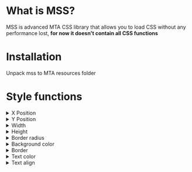 # What is MSS?
MSS is advanced MTA CSS library that allows you to load CSS without any performance lost, **for now it doesn't contain all CSS functions**

# Installation
Unpack mss to MTA resources folder

# Style functions
<details>
   <summary>X Position</summary>
   
   ```css
   x: size unit;
   /* Changes relative x position,
      if using % uses given percent of width */

   main {
       background-color: rgb(15,15,15);
       border: 1px solid rgb(255,255,255,155);
   }

   main:hover {
       x: -20px;

       transition: .2s;
   }
   ```
   ![Example](https://user-images.githubusercontent.com/65825775/169347399-d84818c1-50f1-4f42-bb7c-a08fbb7bf998.gif)

</details>
<details>
   <summary>Y Position</summary>
   
   ```css
   y: size unit;
   /* Changes relative y position,
      if using % uses given percent of height */

   main {
       background-color: rgb(15,15,15);
       border: 1px solid rgb(255,255,255,155);
   }

   main:hover {
       y: -10%;

       transition: .2s;
   }
   ```
   ![Example](https://user-images.githubusercontent.com/65825775/169348174-330ce1c3-c6b4-4c53-9d00-79e4fb23417b.gif)
 
</details>
<details>
   <summary>Width</summary>
   
   ```css
   width: size unit;
   /* Changes element width,
      if using % uses given percent of default width (given by script not CSS) */

   main {
       background-color: rgb(15,15,15);
       border: 1px solid rgb(255,255,255,155);
   }

   main:hover {
       x: 5%;
       width: -10%;

       transition: .2s;
   }
   ```
   ![Example](https://user-images.githubusercontent.com/65825775/169348523-905c92dc-95d7-4e6a-a7a8-837e2cc70d00.gif)
   
</details>
<details>
   <summary>Height</summary>
   
   ```css
   height: size unit;
   /* Changes element height,
      if using % uses given percent of default height (given by script not CSS) */

   main {
       background-color: rgb(15,15,15);
       border: 1px solid rgb(255,255,255,155);
   }

   main:hover {
       height: 10%;

       transition: .2s;
   }
   ```
   ![Example](https://user-images.githubusercontent.com/65825775/169348834-e740a822-d3d3-40e4-9740-948f6637be99.gif)
  
</details>
<details>
   <summary>Border radius</summary>

   ```css
   border-radius: size unit;
   /* Changes element border radius,
      if using % uses given percent of default width or height (smaller one, given by script not CSS) */

   main {
       background-color: rgb(15,15,15);
       border: 1px solid rgb(255,255,255,155);
       border-radius: 10%;
   }

   main:hover {
       border-radius: 40%;

       transition: .2s;
   }
   ```
   ![Example](https://user-images.githubusercontent.com/65825775/169349202-2968aa6e-cab8-4903-be3d-39873018df7b.gif)
   
</details>

<details>
   <summary>Background color</summary>
      
   ```css
   background-color: color format;
   /* Changes element background color, accepts text color, hex (#rrggbb, #rrggbbaa), rgb and rgba */

   main {
       background-color: rgb(15,15,15);
       border: 1px solid rgb(255,255,255,155);
   }

   main:hover {
       background-color: red;

       transition: .2s;
   }
```

![Example](https://user-images.githubusercontent.com/65825775/169349724-93b0826e-8064-40c3-8fb2-c08b5b854589.gif)
</details>
<details>
   <summary>Border</summary>
   
   ```css
   border: size unit, border type, color format;
   
   main {
      background-color: rgb(15,15,15);
      border: 3px solid lime;
      border-radius: 30%;
   }

   main:hover {
      border: 8px solid red;

       transition: .2s;
   }
   ```
   ![Example](https://user-images.githubusercontent.com/65825775/169666810-d99b8b6b-9631-4fb0-a029-641f77af2c71.gif)
</details>
<details>
   <summary>Text color</summary>
   
   ```css
   color: color format;
   
   main {
      background-color: rgb(15,15,15);
      border: 1px solid rgb(255,255,255,155);
      font-size: 30px;
      color: white;
   }

   main:hover {
      color: red;

      transition: .2s;
   }
   ```
   ![Example](https://user-images.githubusercontent.com/65825775/169666914-83382423-1a4d-41eb-8608-2256e839e68c.gif)
</details>
<details>
   <summary>Text align</summary>
   
   ```css
   main {
      background-color: rgb(15,15,15);
      border: 1px solid rgb(255,255,255,155);
      font-size: 30px;
      color: white;
      text-align: left;
   }

   main:hover {
      text-align: right;

       transition: .2s;
   }
   ```
   ![Example](https://user-images.githubusercontent.com/65825775/169667051-3ffd8fb8-a288-43cf-936a-55cfe32875e4.gif)
</details>
